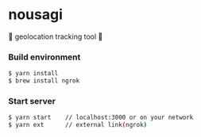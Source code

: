 # nousagi

🐰 geolocation tracking tool 🥕

### Build environment

```bash
$ yarn install
$ brew install ngrok
```

### Start server

```bash
$ yarn start    // localhost:3000 or on your network
$ yarn ext      // external link(ngrok)
```
